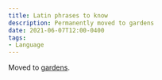 ```yaml
---
title: Latin phrases to know
description: Permanently moved to gardens
date: 2021-06-07T12:00-0400
tags:
- Language
---
```


Moved to [gardens](/gardens/latin).
